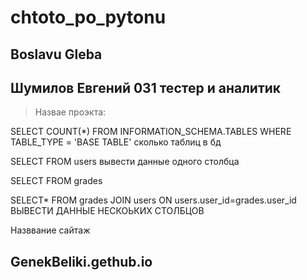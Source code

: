 # chtoto_po_pytonu
## Boslavu Gleba
## Шумилов Евгений 031 тестер и аналитик
> Назвае проэкта:
> 


SELECT  COUNT(*) FROM INFORMATION_SCHEMA.TABLES WHERE TABLE_TYPE = 'BASE TABLE' сколько таблиц в бд


SELECT FROM users вывести данные одного столбца


SELECT FROM grades


SELECT* FROM grades JOIN users ON users.user_id=grades.user_id ВЫВЕСТИ ДАННЫЕ НЕСКОЬКИХ СТОЛБЦОВ


Назввание сайтаж
## GenekBeliki.gethub.io
